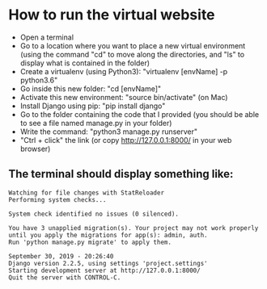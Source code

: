 # How to run the virtual website

- Open a terminal
- Go to a location where you want to place a new virtual environment (using the command "cd" to move along the directories, and "ls" to display what is contained in the folder)
- Create a virtualenv (using Python3): "virtualenv [envName] -p python3.6"
- Go inside this new folder: "cd [envName]"
- Activate this new environment: "source bin/activate" (on Mac)
- Install Django using pip: "pip install django"
- Go to the folder containing the code that I provided (you should be able to see a file named manage.py in your folder)
- Write the command: "python3 manage.py runserver"
- "Ctrl + click" the link (or copy http://127.0.0.1:8000/ in your web browser)


## The terminal should display something like:

```
Watching for file changes with StatReloader
Performing system checks...

System check identified no issues (0 silenced).

You have 3 unapplied migration(s). Your project may not work properly until you apply the migrations for app(s): admin, auth.
Run 'python manage.py migrate' to apply them.

September 30, 2019 - 20:26:40
Django version 2.2.5, using settings 'project.settings'
Starting development server at http://127.0.0.1:8000/
Quit the server with CONTROL-C.
```
